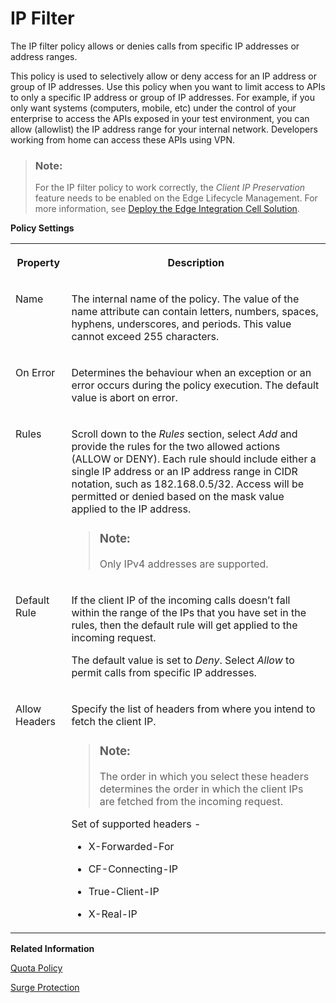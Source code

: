 <!-- loio3a8b424f685c44f18ef727a8df843882 -->

# IP Filter

The IP filter policy allows or denies calls from specific IP addresses or address ranges.

This policy is used to selectively allow or deny access for an IP address or group of IP addresses. Use this policy when you want to limit access to APIs to only a specific IP address or group of IP addresses. For example, if you only want systems \(computers, mobile, etc\) under the control of your enterprise to access the APIs exposed in your test environment, you can allow \(allowlist\) the IP address range for your internal network. Developers working from home can access these APIs using VPN.

> ### Note:  
> For the IP filter policy to work correctly, the *Client IP Preservation* feature needs to be enabled on the Edge Lifecycle Management. For more information, see [Deploy the Edge Integration Cell Solution](../deploy-the-edge-integration-cell-solution-ab81b84.md).

**Policy Settings**


<table>
<tr>
<th valign="top">

Property



</th>
<th valign="top">

Description



</th>
</tr>
<tr>
<td valign="top">

Name



</td>
<td valign="top">

The internal name of the policy. The value of the name attribute can contain letters, numbers, spaces, hyphens, underscores, and periods. This value cannot exceed 255 characters.



</td>
</tr>
<tr>
<td valign="top">

On Error



</td>
<td valign="top">

Determines the behaviour when an exception or an error occurs during the policy execution. The default value is abort on error.



</td>
</tr>
<tr>
<td valign="top">

Rules



</td>
<td valign="top">

Scroll down to the *Rules* section, select *Add* and provide the rules for the two allowed actions \(ALLOW or DENY\). Each rule should include either a single IP address or an IP address range in CIDR notation, such as 182.168.0.5/32. Access will be permitted or denied based on the mask value applied to the IP address.

> ### Note:  
> Only IPv4 addresses are supported.



</td>
</tr>
<tr>
<td valign="top">

Default Rule



</td>
<td valign="top">

If the client IP of the incoming calls doesn’t fall within the range of the IPs that you have set in the rules, then the default rule will get applied to the incoming request.

The default value is set to *Deny*. Select *Allow* to permit calls from specific IP addresses.



</td>
</tr>
<tr>
<td valign="top">

Allow Headers



</td>
<td valign="top">

Specify the list of headers from where you intend to fetch the client IP.

> ### Note:  
> The order in which you select these headers determines the order in which the client IPs are fetched from the incoming request.

Set of supported headers -

-   X-Forwarded-For

-   CF-Connecting-IP

-   True-Client-IP

-   X-Real-IP




</td>
</tr>
</table>

**Related Information**  


[Quota Policy](quota-policy-2aecf15.md "The Quota policy defines the number of request messages an application can submit to an API endpoint over a given period of time.")

[Surge Protection](surge-protection-3d14745.md "The surge protection policy protects the backend against sudden traffic spikes.")


